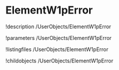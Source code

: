 <!-- MOOSE Documentation Stub: Remove this when content is added. -->

# ElementW1pError
!description /UserObjects/ElementW1pError

!parameters /UserObjects/ElementW1pError

!listingfiles /UserObjects/ElementW1pError

!childobjects /UserObjects/ElementW1pError
